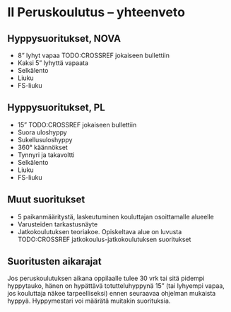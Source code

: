 # II Peruskoulutus – yhteenveto

## Hyppysuoritukset, NOVA
* 8” lyhyt vapaa TODO:CROSSREF jokaiseen bullettiin
* Kaksi 5” lyhyttä vapaata
* Selkälento
* Liuku
* FS-liuku

## Hyppysuoritukset, PL
* 15” TODO:CROSSREF jokaiseen bullettiin
* Suora uloshyppy
* Sukellusuloshyppy
* 360° käännökset
* Tynnyri ja takavoltti
* Selkälento
* Liuku
* FS-liuku

## Muut suoritukset
* 5 paikanmääritystä, laskeutuminen kouluttajan osoittamalle alueelle
* Varusteiden tarkastusnäyte
* Jatkokoulutuksen teoriakoe. Opiskeltava alue on luvusta TODO:CROSSREF jatkokoulus-jatkokoulutuksen suoritukset

## Suoritusten aikarajat
Jos peruskoulutuksen aikana oppilaalle tulee 30 vrk tai sitä pidempi hyppytauko, hänen on hypättävä totutteluhyppynä 15” (tai lyhyempi vapaa, jos kouluttaja näkee tarpeelliseksi) ennen seuraavaa ohjelman mukaista hyppyä. Hyppymestari voi määrätä muitakin suorituksia.